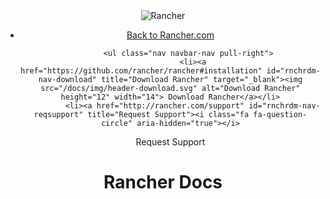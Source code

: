 <!DOCTYPE html>
<html lang="en">

<head>
    <meta charset="utf-8">
    <title>Quick Start Guide</title>
    <meta name="viewport" content="width=device-width, initial-scale=1">
    <meta name="description" content="Documentation for Rancher">
    <link href="/docs/favicon.png" rel="shortcut icon" type="image/png" sizes="16x16">
    <link href="/docs/css/syntax.css?t=2018-03-28 17:25:14 -0500" rel="stylesheet">
    <link href="/docs/vendor/font-awesome/css/font-awesome.min.css?t=2018-03-28 17:25:14 -0500" rel="stylesheet">
    <link href="/docs/vendor/lato/lato.css?t=2018-03-28 17:25:14 -0500" rel="stylesheet">
    <link href="/docs/css/lacsso.css?t=2018-03-28 17:25:14 -0500" rel="stylesheet">
    <link href="/docs/css/slicknav.css?t=2018-03-28 17:25:14 -0500" rel="stylesheet">
    <link href="/docs/css/rancher-docs.css?t=2018-03-28 17:25:14 -0500" rel="stylesheet">
</head>

<body class="bg-default">
    <div class="row body">
    <header class="page-header">
      <div class="wrap clearfix">
        <nav role="navigation" id="js-responsive-nav" class="clearfix responsive-nav"><a class="nav-toggle"></a>
          <a class="nav-logo logo-caas btn bg-transparent"><img src="/docs/img/rancher-logo-nopadding.svg" class="img-responsive" alt="Rancher" data-pin-nopin="true"></a>
          <ul class="nav-main nav-list">
            <li><a href="http://rancher.com/">Back to Rancher.com</a></li>

            <ul class="nav navbar-nav pull-right">
              <li><a href="https://github.com/rancher/rancher#installation" id="rnchrdm-nav-download" title="Download Rancher" target="_blank"><img src="/docs/img/header-download.svg" alt="Download Rancher" height="12" width="14"> Download Rancher</a></li>
              <li><a href="http://rancher.com/support" id="rnchrdm-nav-reqsupport" title="Request Support"><i class="fa fa-question-circle" aria-hidden="true"></i>
 Request Support</a></li>
            </ul>
          </ul>
      </nav>
    </div>
    <h1>Rancher Docs</h1>
  </header>
  <div class="clearfix"></div>
  <div class="wrap clearfix">
        <div class="col span-3 mt-0 mr-0 sidebar">
        <!--Start Google Search-->
              <div class="gcse-search" id="google-search"></div>
              <script>
              var match = window.location.pathname.match(/\/rancher\/([^\/]+)/);
              if (match) {
                  document.getElementById('google-search').setAttribute('data-defaultToRefinement', match[1]);
              }

              (function() {
                  var cx = '007896692384436596364:60akf3bfmxm';
                  var gcse = document.createElement('script');
                  gcse.type = 'text/javascript';
                  gcse.async = true;
                  gcse.src = 'https://cse.google.com/cse.js?cx=' + cx;
                  var s = document.getElementsByTagName('script')[0];
                  s.parentNode.insertBefore(gcse, s);
              })();
              </script>
              <!--End Google Search-->

<ul id="menu">
    <li><a href="#">Quick Start Guide</a></li>
    <li><a href="/docs/rancher/v2.0/en/quick-start-guide/#prepare-host">Preparing a Linux Host</a></li>
    <li><a href="/docs/rancher/v2.0/en/quick-start-guide/#launch-rancher">Launching Rancher Server</a></li>
    <li><a href="/docs/rancher/v2.0/en/quick-start-guide/#creating-cloud-clusters">Creating Cloud Clusters</a></li>
    <li><a href="/docs/rancher/v2.0/en/quick-start-guide/#creating-rke-clusters">Creating RKE Clusters</a></li>
    <li><a href="/docs/rancher/v2.0/en/quick-start-guide/#importing-kubernetes-clusters">Importing Existing Kubernetes Clusters</a></li>
    <li><a href="/docs/rancher/v2.0/en/quick-start-guide/#adding-pods">Adding Pods</a></li>
    <li><a href="/docs/rancher/v2.0/en/quick-start-guide/#using-kubeconfig-file">Using Kubeconfig File</a></li>
    <li><a href="/docs/rancher/v2.0/en/faq/">FAQ</a></li>
</ul>

</div>
<div class="col span-9">
    <div class="content-container">
        <h2 id="quick-start-guide">Quick Start Guide</h2>
<hr />

<p>In this guide, you’ll learn how to get started with Rancher v2.0, including:</p>

<ul>
  <li>Preparing a Linux Host</li>
  <li>Launching Rancher Server and Accessing the Rancher UI</li>
  <li>Creating Clusters through the Rancher UI</li>
  <li>Importing an Existing Kubernetes Cluster</li>
  <li>Adding a Pod through the Rancher UI</li>
  <li>Using Kubeconfig file</li>
</ul>

<p><a id="prepare-host"></a></p>

<h3 id="preparing-a-linux-host">Preparing a Linux Host</h3>

<ol>
  <li>Prepare a Linux host with 64-bit Ubuntu 16.04, at least 4GB of memory.</li>
  <li>Install a supported version of Docker on the host, supported Docker versions are <code class="highlighter-rouge">1.12.6</code>, <code class="highlighter-rouge">1.13.1</code> or <code class="highlighter-rouge">17.03.2</code>. To install Docker on the server, follow the instructions from <a href="https://docs.docker.com/engine/installation/linux/docker-ce/ubuntu/">Docker</a>.</li>
</ol>

<p><a id="launch-rancher"></a></p>

<h3 id="launching-rancher-server">Launching Rancher Server</h3>

<p>It only takes one command and less than a minute to install and launch Rancher Server. Once installed, you can open a web browser to access the Rancher UI.</p>

<h4 id="to-launch-rancher-server">To Launch Rancher Server:</h4>

<ol>
  <li>
    <p>Run this Docker command on your host:</p>

    <div class="highlighter-rouge"><pre class="highlight"><code><span class="gp">$ </span>sudo docker run -d --restart<span class="o">=</span>unless-stopped -p 80:80 -p 443:443 rancher/server:preview
</code></pre>
    </div>
  </li>
  <li>
    <p>To access the Rancher UI, go to <code class="highlighter-rouge">https://&lt;SERVER_IP&gt;</code>, replacing <code class="highlighter-rouge">&lt;SERVER_IP&gt;</code> with the IP address of your host. Rancher is automatically authenticated with a default admin. You will need to log in with this user (<code class="highlighter-rouge">admin</code>) and password (<code class="highlighter-rouge">admin</code>). Upon logging in the first time, you will be asked to change the default admin’s password.</p>

    <blockquote>
      <p><strong>Note:</strong> Rancher only supports HTTPS and is configured, by default, with a self-signed cert.  The ability to replace this cert will be made available before GA.  Due to this, you will be prompted by your browser to trust this cert before continuing.</p>
    </blockquote>
  </li>
  <li>
    <p>Start adding clusters into your Rancher server. Select one of the options for adding clusters, and continue to the relevant section below:</p>

    <ul>
      <li><strong>Creating a Cloud Cluster</strong> – Select this option to create and use a new cluster and nodes managed by a cloud Kubernetes provider. To create a new cloud cluster, go to <a href="#creating-cloud-clusters"><strong>Creating Cloud Clusters</strong></a>.</li>
      <li><strong>Creating a <a href="https://github.com/rancher/rke">RKE</a> Cluster</strong> – Select this option to have Rancher deploy and automatically manage a Kubernetes cluster for you. To create a RKE cluster, go to <a href="#creating-rke-clusters"><strong>Creating RKE Clusters</strong></a>.</li>
      <li><strong>Import an Existing Kubernetes Cluster</strong> – Select this option if you want the cluster provider to manage hosts outside Rancher. To import an existing Kubernetes installation, go to <a href="#importing-kuberentes-clusters"><strong>Importing Kubernetes Clusters</strong></a>.</li>
    </ul>
  </li>
</ol>

<h3 id="creating-cloud-clusters">Creating Cloud Clusters</h3>

<p>In Rancher v2.0, you can create new Kubernetes clusters from hosted services like Google Container Engine (GKE).</p>

<ol>
  <li>
    <p>Click on the <strong>Add Cluster</strong> button and in “Create a Cloud Cluster”, click on <strong>Select</strong>.</p>
  </li>
  <li>
    <p>Follow the instructions in the Rancher UI to create and add your cluster. The provisioning process might take a few minutes to complete. Once your cluster is ready, you can view its status on the Clusters page. Once your cluster is running, Rancher creates a <code class="highlighter-rouge">Default</code> project and a <code class="highlighter-rouge">default</code> namespace. Once the cluster is active, you can start adding pods into your namespace.</p>
  </li>
</ol>

<h3 id="creating-rke-clusters">Creating RKE Clusters</h3>

<p>You can create a cluster using <a href="https://github.com/rancher/rke">RKE</a>, which will install Kubernetes on any nodes that you bring into your cluster. You can add node(s) from various cloud providers that Rancher v2.0 support and specify the role for each node for the Kubernetes cluster.</p>

<blockquote>
  <p><strong>Note:</strong> Currently in the tech preview, only Digital Ocean and AWS nodes are supported, but support for all the cloud providers and adding custom nodes will be added.</p>
</blockquote>

<!--
If you're adding a custom host, note these requirements:

* Typically, Rancher automatically detects the IP address to register the host.
  * If the host is behind a NAT or the same machine that is running the `rancher/server` container, you might need to explicitly specify its IP address. To do so, click **Show advanced options**, and then enter the **Registration IP Address**.
* The host agent initiates a connection to the server, so make sure firewalls or security groups allow it to reach the URL in the command.
* All hosts in the environment must to allow traffic between each other for cross-host networking
  * IPSec: `500/udp` and `4500/udp`
  * VXLAN: `4789/udp`
-->

<ol>
  <li>
    <p>Follow the instructions in the Rancher UI to create and add your RKE cluster.</p>
  </li>
  <li>
    <p>In the Nodes section, click on <strong>Add a new node</strong> to select which type of node you want to add. You can configure a new node template to launch nodes or select from an existing node template (i.e. if you had previously launched a node). When launching any new nodes, a node template is saved with your configuration to allow you to re-use this configuration for adding additional nodes.</p>
  </li>
  <li>
    <p>After selecting your node(s) to be created, select which roles you want the node(s) to act in the Rancher managed Kubernetes cluster.</p>

    <p>Select from the following roles:</p>

    <ul>
      <li><strong>etcd</strong> – On this node, <code class="highlighter-rouge">etcd</code> is launched. Etcd is a distributed reliable key-value store which stores all Kubernetes state. We recommend running 1, 3, or 5 nodes with the etcd role.</li>
      <li><strong>management</strong> – On this node, master components will run (<code class="highlighter-rouge">kube-api</code>, <code class="highlighter-rouge">kube-scheduler</code>, <code class="highlighter-rouge">kube-controller</code>) as well as <code class="highlighter-rouge">kubelet</code> and <code class="highlighter-rouge">kubeproxy</code>. These nodes are used to help manage the Kubernetes cluster as well as where your applications (i.e. pods) can be launched.</li>
      <li><strong>worker node</strong> – On these nodes, only worker components (<code class="highlighter-rouge">kubelet</code>, <code class="highlighter-rouge">kubeproxy</code>, <code class="highlighter-rouge">nginx-proxy</code>) are launched and these nodes will only have your applications (i.e. pods) running.</li>
    </ul>
  </li>
  <li>
    <p>Finish creating your cluster by clicking <strong>Create</strong>. This process might take a few minutes to complete. Once your cluster is ready, you can view its status on the Clusters page. Once the cluster is active, you can start adding pods into your namespace.</p>
  </li>
</ol>

<h3 id="importing-kubernetes-clusters">Importing Kubernetes Clusters</h3>

<p>In Rancher v2.0, you can import an existing, external installation of Kubernetes v1.8. In this scenario, the cluster provider manages your hosts outside of Rancher.</p>

<h4 id="to-import-a-kubernetes-cluster">To Import a Kubernetes Cluster:</h4>

<ol>
  <li>Follow the instructions in the Rancher UI to import an existing Kubernetes cluster. Import the <em>kubeconfig</em> file of your existing cluster.</li>
  <li>Click <strong>Import</strong>. Once your cluster is ready, you can view its status on the Clusters page. Once the cluster is active, you can start adding pods into your namespace.</li>
</ol>

<h3 id="rancher-concepts">Rancher Concepts</h3>

<p>Rancher supports grouping resources into multiples clusters, projects and namespaces.</p>

<p>A <strong>cluster</strong> is a group of physical (or virtual) compute resources. Each project is tied to one cluster and runs its pods on the cluster’s nodes. You can share a cluster with more than one project as well as give different users access to manage the various resources of a cluster.</p>

<p>A <strong>project</strong> is a group of namespaces where workloads are defined. The pods in a project can communicate with each other over a shared managed network, and you can give different users access to manage the various resources of a project.</p>

<h3 id="adding-pods">Adding Pods</h3>

<p>After at least one cluster with nodes is created and active, you’re ready to create your first pod. You can check on your cluster status by clicking on the cluster or viewing the status on the Global view of all clusters.</p>

<h4 id="to-add-a-pod">To Add a Pod:</h4>

<ol>
  <li>Click into the <code class="highlighter-rouge">Default</code> project of a cluster.</li>
  <li>Click <strong>Deploy</strong>. The Add Pod page displays.</li>
  <li>Enter a <strong>Name</strong>, such as “first-pod.”</li>
  <li>Enter a <strong>Docker Image</strong> hosted on Docker Hub.</li>
  <li>Click <strong>Launch</strong>. This process might take a few minutes to complete. Once your pod starts running, you can view its status on the Workloads page.</li>
</ol>

<p>Now that you’ve added nodes and your first pod is up and running, you can check out the rest of our new features in Rancher v2.0.</p>

<!--
<a id="catalog"></a>

### Launching Catalog Applications

To help you deploy complex stacks, Rancher offers a catalog of application templates.

#### To Launch a Catalog Application:

1. On the Rancher UI menu, click **Apps**. The Applications page displays.
2. Click **Launch from Catalog**. The Catalog displays the available application templates.
3. Search for the template you want to launch, and then click **View Details**.
4. Complete the required fields.

   > **Note:** To review the `docker-compose.yml` and `rancher-compose.yml` files used to generate the stacks, click **Preview** before launching the stack.

5. Click **Launch**. On the Applications page, you'll see Rancher is creating a stack based on your new application. This process might take a few minutes.

Once its services are up and running, the state of your new stack displays in green.
-->

<h3 id="using-kubeconfig-file">Using Kubeconfig File</h3>

<p>You can generate a Kubernetes configuration file to use <code class="highlighter-rouge">kubectl</code> on your desktop. A Kubernetes configuration file, i.e. <em>kubeconfig</em>, lets you configure access to one or more clusters from your desktop.</p>

<ol>
  <li>On the Rancher UI menu, select the cluster.</li>
  <li>In the <strong>Dashboard</strong>, click on the <strong>Kubeconfig File</strong> button. A <em>kubeconfig</em> file will be generated so you can use <code class="highlighter-rouge">kubectl</code> on your desktop. Copy and paste the code that displays into your <code class="highlighter-rouge">~/.kube/config</code> file, and then start using <code class="highlighter-rouge">kubectl</code>. Click <strong>Close</strong> to return to the Rancher UI.</li>
</ol>

<h3 id="deploying-on-ubuntu">Deploying on Ubuntu</h3>

<p>It is possible to use Rancher to control Canonical Kubernetes (cdk) clusters running on Ubuntu. A full set of instructions has been provided by Canonical for doing this here: <a href="https://kubernetes.io/docs/getting-started-guides/ubuntu/rancher/">https://kubernetes.io/docs/getting-started-guides/ubuntu/rancher/</a>.</p>

    </div>
</div>
</div>
</div>

<div class="row wrap">
<a class="btn btn-primary pull-right" href="https://github.com/rancher/rancher.github.io/tree/master/rancher/v2.0/en/quick-start-guide/index.md">Edit this page <i class="fa fa-pencil"></i></a>
</div>

<footer class="clearfix">
  <div class="wrap">
    <div class=""><!--bottom footer-->
      <div class="row">
          <div class="col span-6">
              <ul id="menu-footer" class="list-inline">
                  <li id="menu-item-14151" class="menu-item menu-item-type-post_type menu-item-object-page menu-item-14151"><a title="About Rancher Labs" href="http://rancher.com/about/">About Rancher Labs</a></li>
                  <li id="menu-item-11352" class="menu-item menu-item-type-post_type menu-item-object-page menu-item-11352"><a title="Contact" href="http://rancher.com/contact/">Contact</a></li>
                  <li id="menu-item-14152" class="menu-item menu-item-type-post_type menu-item-object-page menu-item-14152"><a title="Privacy" href="http://rancher.com/privacy/">Privacy</a></li>
                  <li id="menu-item-15635" class="menu-item menu-item-type-post_type menu-item-object-page menu-item-15635"><a title="Careers" href="http://rancher.com/careers/">Careers</a></li>
                  
                  <li id="menu-item-14151" class="menu-item menu-item-type-post_type menu-item-object-page menu-item-14151"><a title="中文文档" href="https://rancher.com/docs/rancher/latest/zh/">中文文档</a></li>
                  
              </ul>
              <p>Copyright &copy; 2014-2017 <a href="http://rancher.com">Rancher Labs</a>. All Rights Reserved.</p>
          </div>
          <div class="col span-6 text-right">
              <ul class="list-inline">
                  <li><a href="https://github.com/rancher/rancher" target="_blank"><img src="http://rancher.com/wp-content/themes/rancher-2016/assets/images/social-white-github.png" alt="Rancher Labs GitHub"></a></li>
                  <li><a href="https://twitter.com/Rancher_Labs" target="_blank"><img src="http://rancher.com/wp-content/themes/rancher-2016/assets/images/social-white-twitter.png" alt="Rancher Labs Twitter"></a></li>
                  <li><a href="https://slack.rancher.io/" target="_blank"><img src="http://rancher.com/wp-content/themes/rancher-2016/assets/images/social-white-slack.png" alt="Rancher Labs Slack"></a></li>
                  <li><a href="https://www.linkedin.com/groups/6977008/profile" target="_blank"><img src="http://rancher.com/wp-content/themes/rancher-2016/assets/images/social-white-linkedin.png" alt="Rancher Labs LinkedIn"></a></li>
                  <li><a href="https://www.facebook.com/rancherlabs/" target="_blank"><img src="http://rancher.com/wp-content/themes/rancher-2016/assets/images/social-white-fb.png" alt="Rancher Labs Facebook"></a></li>
              </ul>
          </div>
      </div>
    </div><!--bottom footer-->
    </div>
</footer>
<script src="/docs/vendor/jquery.js?t=2018-03-28 17:25:14 -0500"></script>
<script src="/docs/js/jquery.slicknav.min.js?t=2018-03-28 17:25:14 -0500"></script>
<script src="/docs/js/rancher-docs.js?t=2018-03-28 17:25:14 -0500"></script>
<!-- Start of Google Analytics -->
<script>
(function(i, s, o, g, r, a, m) {
    i['GoogleAnalyticsObject'] = r;
    i[r] = i[r] || function() {
        (i[r].q = i[r].q || []).push(arguments)
    }, i[r].l = 1 * new Date();
    a = s.createElement(o),
        m = s.getElementsByTagName(o)[0];
    a.async = 1;
    a.src = g;
    m.parentNode.insertBefore(a, m)
})(window, document, 'script', 'https://www.google-analytics.com/analytics.js', 'ga');
ga('create', 'UA-56382716-3', 'auto');
ga('send', 'pageview');
</script>
<!-- End of Google Analytics -->
<!-- Start of Async HubSpot Analytics Code -->
<script type="text/javascript">
(function(d, s, i, r) {
    if (d.getElementById(i)) { return; }
    var n = d.createElement(s),
        e = d.getElementsByTagName(s)[0];
    n.id = i;
    n.src = '//js.hs-analytics.net/analytics/' + (Math.ceil(new Date() / r) * r) + '/468859.js';
    e.parentNode.insertBefore(n, e);
})(document, "script", "hs-analytics", 300000);
</script>
<!-- End of Async HubSpot Analytics Code -->
</body>

</html>

